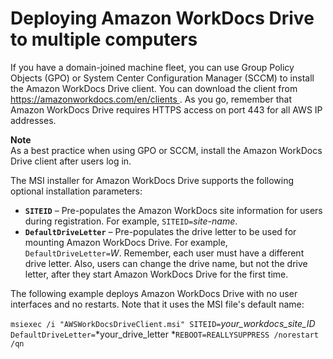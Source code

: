 # Deploying Amazon WorkDocs Drive to multiple computers<a name="mass-deploy-drive"></a>

If you have a domain\-joined machine fleet, you can use Group Policy Objects \(GPO\) or System Center Configuration Manager \(SCCM\) to install the Amazon WorkDocs Drive client\. You can download the client from [ https://amazonworkdocs\.com/en/clients ](https://amazonworkdocs.com/en/clients)\. As you go, remember that Amazon WorkDocs Drive requires HTTPS access on port 443 for all AWS IP addresses\.

**Note**  
As a best practice when using GPO or SCCM, install the Amazon WorkDocs Drive client after users log in\.

The MSI installer for Amazon WorkDocs Drive supports the following optional installation parameters:
+ **`SITEID`** – Pre\-populates the Amazon WorkDocs site information for users during registration\. For example, `SITEID=`*site\-name*\.
+ **`DefaultDriveLetter`** – Pre\-populates the drive letter to be used for mounting Amazon WorkDocs Drive\. For example, `DefaultDriveLetter=`*W*\. Remember, each user must have a different drive letter\. Also, users can change the drive name, but not the drive letter, after they start Amazon WorkDocs Drive for the first time\.

The following example deploys Amazon WorkDocs Drive with no user interfaces and no restarts\. Note that it uses the MSI file's default name:

`msiexec /i "AWSWorkDocsDriveClient.msi" SITEID=`*your\_workdocs\_site\_ID* `DefaultDriveLetter=`*your\_drive\_letter *`REBOOT=REALLYSUPPRESS /norestart /qn`